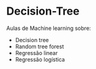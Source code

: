 # Decision-Tree
Aulas de Machine learning sobre:
  - Decision tree
  - Random tree forest
  - Regressão linear
  - Regressão logística
